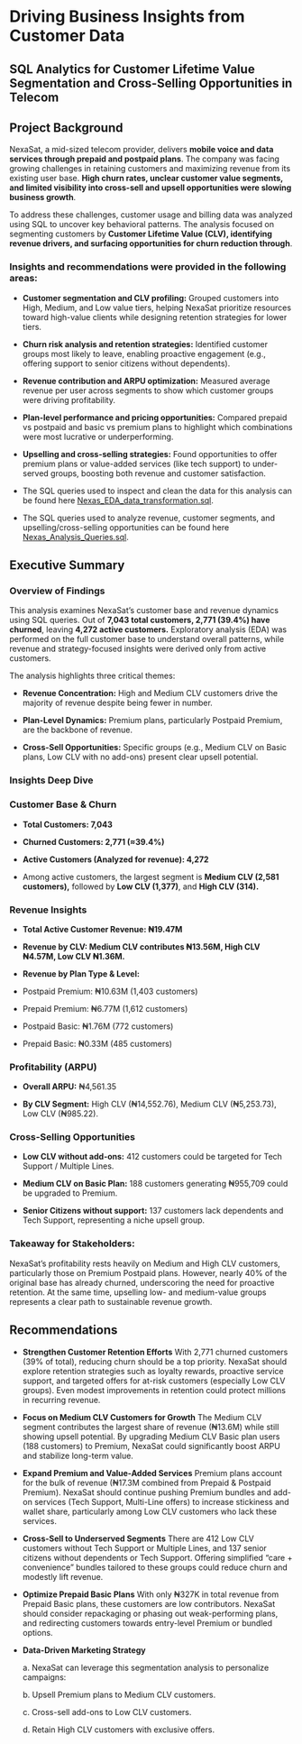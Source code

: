 # Driving Business Insights from Customer Data
## SQL Analytics for Customer Lifetime Value Segmentation and Cross-Selling Opportunities in Telecom

## Project Background

NexaSat, a mid-sized telecom provider, delivers **mobile voice and data services through prepaid and postpaid plans**. The company was facing growing challenges in retaining customers and maximizing revenue from its existing user base. **High churn rates, unclear customer value segments, and limited visibility into cross-sell and upsell opportunities were slowing business growth**.

To address these challenges, customer usage and billing data was analyzed using SQL to uncover key behavioral patterns. The analysis focused on segmenting customers by **Customer Lifetime Value (CLV), identifying revenue drivers, and surfacing opportunities for churn reduction through**.

### Insights and recommendations were provided in the following areas:

- **Customer segmentation and CLV profiling:** Grouped customers into High, Medium, and Low value tiers, helping NexaSat prioritize resources toward high-value clients while designing retention strategies for lower tiers.

- **Churn risk analysis and retention strategies:** Identified customer groups most likely to leave, enabling proactive engagement (e.g., offering support to senior citizens without dependents).

- **Revenue contribution and ARPU optimization:** Measured average revenue per user across segments to show which customer groups were driving profitability.

- **Plan-level performance and pricing opportunities:** Compared prepaid vs postpaid and basic vs premium plans to highlight which combinations were most lucrative or underperforming.

- **Upselling and cross-selling strategies:** Found opportunities to offer premium plans or value-added services (like tech support) to under-served groups, boosting both revenue and customer satisfaction.

- The SQL queries used to inspect and clean the data for this analysis can be found here [Nexas_EDA_data_transformation.sql](./Nexas_EDA_data_transformation.sql).

- The SQL queries used to analyze revenue, customer segments, and upselling/cross-selling opportunities can be found here [Nexas_Analysis_Queries.sql](./Nexas_Analysis_Queries.sql).


## Executive Summary
### Overview of Findings

This analysis examines NexaSat’s customer base and revenue dynamics using SQL queries. Out of **7,043 total customers, 2,771 (39.4%) have churned**, leaving **4,272 active customers.** Exploratory analysis (EDA) was performed on the full customer base to understand overall patterns, while revenue and strategy-focused insights were derived only from active customers.

The analysis highlights three critical themes:

- **Revenue Concentration:** High and Medium CLV customers drive the majority of revenue despite being fewer in number.

- **Plan-Level Dynamics:** Premium plans, particularly Postpaid Premium, are the backbone of revenue.

- **Cross-Sell Opportunities:** Specific groups (e.g., Medium CLV on Basic plans, Low CLV with no add-ons) present clear upsell potential.

### Insights Deep Dive

### Customer Base & Churn

- **Total Customers: 7,043**

- **Churned Customers: 2,771 (≈39.4%)**

- **Active Customers (Analyzed for revenue): 4,272**

- Among active customers, the largest segment is **Medium CLV (2,581 customers),** followed by **Low CLV (1,377)**, and **High CLV (314).**

### Revenue Insights

- **Total Active Customer Revenue: ₦19.47M**

- **Revenue by CLV: Medium CLV contributes ₦13.56M, High CLV ₦4.57M, Low CLV ₦1.36M.**

- **Revenue by Plan Type & Level:**

- Postpaid Premium: ₦10.63M (1,403 customers)

- Prepaid Premium: ₦6.77M (1,612 customers)

- Postpaid Basic: ₦1.76M (772 customers)

- Prepaid Basic: ₦0.33M (485 customers)

### Profitability (ARPU)

- **Overall ARPU:** ₦4,561.35

- **By CLV Segment:** High CLV (₦14,552.76), Medium CLV (₦5,253.73), Low CLV (₦985.22).

### Cross-Selling Opportunities

- **Low CLV without add-ons:** 412 customers could be targeted for Tech Support / Multiple Lines.

- **Medium CLV on Basic Plan:** 188 customers generating ₦955,709 could be upgraded to Premium.

- **Senior Citizens without support:** 137 customers lack dependents and Tech Support, representing a niche upsell group.

### Takeaway for Stakeholders:
NexaSat’s profitability rests heavily on Medium and High CLV customers, particularly those on Premium Postpaid plans. However, nearly 40% of the original base has already churned, underscoring the need for proactive retention. At the same time, upselling low- and medium-value groups represents a clear path to sustainable revenue growth.

## Recommendations

- **Strengthen Customer Retention Efforts**
  With 2,771 churned customers (39% of total), reducing churn should be a top priority. NexaSat should explore retention strategies such as loyalty rewards, proactive
  service support, and targeted offers for at-risk customers (especially Low CLV groups). Even modest improvements in retention could protect millions in recurring revenue.

-  **Focus on Medium CLV Customers for Growth**
  The Medium CLV segment contributes the largest share of revenue (₦13.6M) while still showing upsell potential. By upgrading Medium CLV Basic plan users (188 customers) to   Premium, NexaSat could significantly boost ARPU and stabilize long-term value.

- **Expand Premium and Value-Added Services**
  Premium plans account for the bulk of revenue (₦17.3M combined from Prepaid & Postpaid Premium). NexaSat should continue pushing Premium bundles and add-on services (Tech   Support, Multi-Line offers) to increase stickiness and wallet share, particularly among Low CLV customers who lack these services.

- **Cross-Sell to Underserved Segments**
  There are 412 Low CLV customers without Tech Support or Multiple Lines, and 137 senior citizens without dependents or Tech Support. Offering simplified “care +
  convenience” bundles tailored to these groups could reduce churn and modestly lift revenue.

- **Optimize Prepaid Basic Plans**
  With only ₦327K in total revenue from Prepaid Basic plans, these customers are low contributors. NexaSat should consider repackaging or phasing out weak-performing plans,   and redirecting customers towards entry-level Premium or bundled options.

- **Data-Driven Marketing Strategy**

  a.  NexaSat can leverage this segmentation analysis to personalize campaigns:

  b. Upsell Premium plans to Medium CLV customers.

  c.  Cross-sell add-ons to Low CLV customers.

  d.  Retain High CLV customers with exclusive offers.
  
